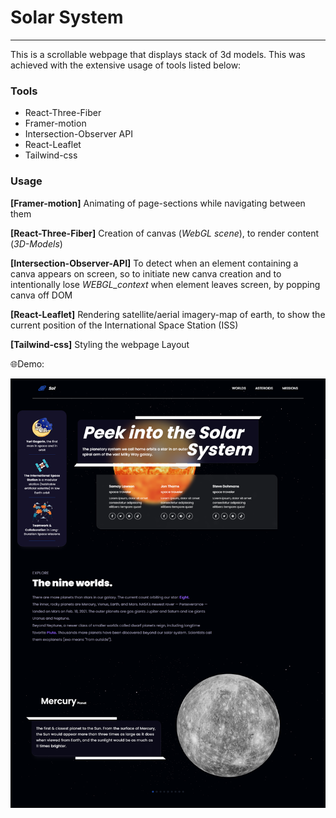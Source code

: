 # Solar System

---

This is a scrollable webpage that displays stack of 3d models. This was achieved with the extensive usage of tools listed below:

### Tools

- React-Three-Fiber
- Framer-motion
- Intersection-Observer API
- React-Leaflet
- Tailwind-css

### Usage

**[Framer-motion]** Animating of page-sections while navigating between them

**[React-Three-Fiber]** Creation of canvas (_WebGL scene_), to render content (_3D-Models_)

**[Intersection-Observer-API]** To detect when an element containing a canva appears on screen, so to initiate new canva creation and to intentionally lose _WEBGL_context_ when element leaves screen, by popping canva off DOM

**[React-Leaflet]** Rendering satellite/aerial imagery-map of earth, to show the current position of the International Space Station (ISS)

**[Tailwind-css]** Styling the webpage Layout

🌐Demo:

[![Demo live](/src/images/project-banner.png)](https://solstem.netlify.app/)
